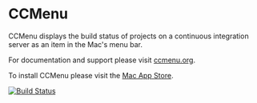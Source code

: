 CCMenu
======

CCMenu displays the build status of projects on a continuous integration server as an item in the Mac's menu bar.

For documentation and support please visit [ccmenu.org][].

To install CCMenu please visit the [Mac App Store][].

[![Build Status](https://travis-ci.org/erikdoe/ocmock.png?branch=master)](https://travis-ci.org/erikdoe/ocmock)

  [ccmenu.org]: http://ccmenu.org/
  [Mac App Store]: https://itunes.apple.com/us/app/ccmenu/id603117688?mt=12&uo=4
	
